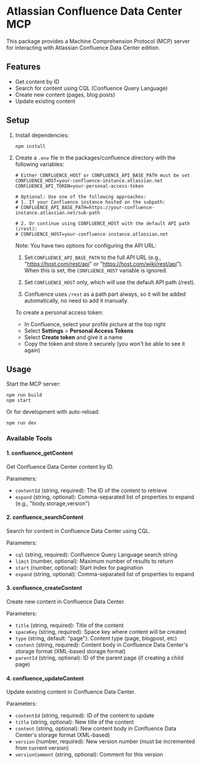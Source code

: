 # Atlassian Confluence Data Center MCP

This package provides a Machine Comprehension Protocol (MCP) server for interacting with Atlassian Confluence Data Center edition.

## Features

- Get content by ID
- Search for content using CQL (Confluence Query Language)
- Create new content (pages, blog posts)
- Update existing content

## Setup

1. Install dependencies:
   ```
   npm install
   ```

2. Create a `.env` file in the packages/confluence directory with the following variables:
   ```
   # Either CONFLUENCE_HOST or CONFLUENCE_API_BASE_PATH must be set
   CONFLUENCE_HOST=your-confluence-instance.atlassian.net
   CONFLUENCE_API_TOKEN=your-personal-access-token

   # Optional: Use one of the following approaches:
   # 1. If your Confluence instance hosted on the subpath:
   # CONFLUENCE_API_BASE_PATH=https://your-confluence-instance.atlassian.net/sub-path

   # 2. Or continue using CONFLUENCE_HOST with the default API path (/rest):
   # CONFLUENCE_HOST=your-confluence-instance.atlassian.net
    ```

   Note: You have two options for configuring the API URL:

   1. Set `CONFLUENCE_API_BASE_PATH` to the full API URL (e.g., "https://host.com/rest/api" or "https://host.com/wiki/rest/api").
      When this is set, the `CONFLUENCE_HOST` variable is ignored.

   2. Set `CONFLUENCE_HOST` only, which will use the default API path (/rest).

   3. Confluence uses `/rest` as a path part always, so it will be added automatically, no need to add it manually.

   To create a personal access token:
   - In Confluence, select your profile picture at the top right
   - Select **Settings** > **Personal Access Tokens**
   - Select **Create token** and give it a name
   - Copy the token and store it securely (you won't be able to see it again)

## Usage

Start the MCP server:

```
npm run build
npm start
```

Or for development with auto-reload:

```
npm run dev
```

### Available Tools

#### 1. confluence_getContent

Get Confluence Data Center content by ID.

Parameters:
- `contentId` (string, required): The ID of the content to retrieve
- `expand` (string, optional): Comma-separated list of properties to expand (e.g., "body.storage,version")

#### 2. confluence_searchContent

Search for content in Confluence Data Center using CQL.

Parameters:
- `cql` (string, required): Confluence Query Language search string
- `limit` (number, optional): Maximum number of results to return
- `start` (number, optional): Start index for pagination
- `expand` (string, optional): Comma-separated list of properties to expand

#### 3. confluence_createContent

Create new content in Confluence Data Center.

Parameters:
- `title` (string, required): Title of the content
- `spaceKey` (string, required): Space key where content will be created
- `type` (string, default: "page"): Content type (page, blogpost, etc)
- `content` (string, required): Content body in Confluence Data Center's storage format (XML-based storage format)
- `parentId` (string, optional): ID of the parent page (if creating a child page)

#### 4. confluence_updateContent

Update existing content in Confluence Data Center.

Parameters:
- `contentId` (string, required): ID of the content to update
- `title` (string, optional): New title of the content
- `content` (string, optional): New content body in Confluence Data Center's storage format (XML-based)
- `version` (number, required): New version number (must be incremented from current version)
- `versionComment` (string, optional): Comment for this version
